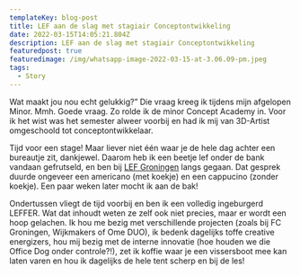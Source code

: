 ```yaml
---
templateKey: blog-post
title: LEF aan de slag met stagiair Conceptontwikkeling
date: 2022-03-15T14:05:21.804Z
description: LEF aan de slag met stagiair Conceptontwikkeling
featuredpost: true
featuredimage: /img/whatsapp-image-2022-03-15-at-3.06.09-pm.jpeg
tags:
  - Story
---
```

Wat maakt jou nou echt gelukkig?” Die vraag kreeg ik tijdens mijn afgelopen Minor. Mmh. Goede vraag. Zo rolde ik de minor Concept Academy in. Voor ik het wist was het semester alweer voorbij en had ik mij van 3D-Artist omgeschoold tot conceptontwikkelaar. 

Tijd voor een stage! Maar liever niet één waar je de hele dag achter een bureautje zit, dankjewel. Daarom heb ik een beetje lef onder de bank vandaan gefrutseld, en ben bij [LEF Groningen](https://www.linkedin.com/company/lefgroningen/) langs gegaan. Dat gesprek duurde ongeveer een americano (met koekje) en een cappucino (zonder koekje). Een paar weken later mocht ik aan de bak! 

Ondertussen vliegt de tijd voorbij en ben ik een volledig ingeburgerd LEFFER. Wat dat inhoudt weten ze zelf ook niet precies, maar er wordt een hoop gelachen. Ik hou me bezig met verschillende projecten (zoals bij FC Groningen, Wijkmakers of Ome DUO), ik bedenk dagelijks toffe creative energizers, hou mij bezig met de interne innovatie (hoe houden we die Office Dog onder controle?!), zet ik koffie waar je een vissersboot mee kan laten varen en hou ik dagelijks de hele tent scherp en bij de les!
